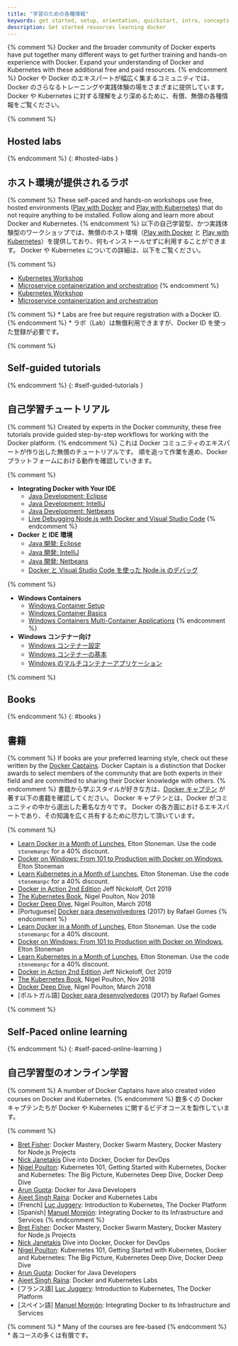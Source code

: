 ```yaml
---
title: "学習のための各種情報"
keywords: get started, setup, orientation, quickstart, intro, concepts, kubernetes, docker desktop
description: Get started resources learning docker
---
```


{% comment %}
Docker and the broader community of Docker experts have put together many different ways to get further training and hands-on experience with Docker. Expand your understanding of Docker and Kubernetes with these additional free and paid resources.
{% endcomment %}
Docker や Docker のエキスパートが幅広く集まるコミュニティでは、Docker のさらなるトレーニングや実践体験の場をさまざまに提供しています。
Docker や Kubernetes に対する理解をより深めるために、有償、無償の各種情報をご覧ください。

{% comment %}
## Hosted labs
{% endcomment %}
{: #hosted-labs }
## ホスト環境が提供されるラボ

{% comment %}
These self-paced and hands-on workshops use free, hosted environments ([Play with Docker](https://labs.play-with-docker.com/) and [Play with Kubernetes](https://labs.play-with-k8s.com/)) that do not require anything to be installed. Follow along and learn more about Docker and Kubernetes.
{% endcomment %}
以下の自己学習型、かつ実践体験型のワークショップでは、無償のホスト環境（[Play with Docker](https://labs.play-with-docker.com/) と [Play with Kubernetes](https://labs.play-with-k8s.com/)）を提供しており、何もインストールせずに利用することができます。
Docker や Kubernetes についての詳細は、以下をご覧ください。

{% comment %}
* [Kubernetes Workshop](https://training.play-with-kubernetes.com/kubernetes-workshop/)
* [Microservice containerization and orchestration](https://training.play-with-docker.com/microservice-orchestration/)
{% endcomment %}
* [Kubernetes Workshop](https://training.play-with-kubernetes.com/kubernetes-workshop/)
* [Microservice containerization and orchestration](https://training.play-with-docker.com/microservice-orchestration/)

{% comment %}
\* Labs are free but require registration with a Docker ID.
{% endcomment %}
\* ラボ（Lab）は無償利用できますが、Docker ID を使った登録が必要です。

{% comment %}
## Self-guided tutorials
{% endcomment %}
{: #self-guided-tutorials }
## 自己学習チュートリアル

{% comment %}
Created by experts in the Docker community, these free tutorials provide guided step-by-step workflows for working with the Docker platform.
{% endcomment %}
これは Docker コミュニティのエキスパートが作り出した無償のチュートリアルです。
順を追って作業を進め、Docker プラットフォームにおける動作を確認していきます。

{% comment %}
* **Integrating Docker with Your IDE**
    * [Java Development: Eclipse](https://training.play-with-docker.com/java-debugging-eclipse/)
    * [Java Development: IntelliJ](https://training.play-with-docker.com/java-debugging-intellij/)
    * [Java Development: Netbeans](https://training.play-with-docker.com/java-debugging-netbeans/)
    * [Live Debugging Node.js with Docker and Visual Studio Code](https://training.play-with-docker.com/nodejs-live-debugging/)
{% endcomment %}
* **Docker と IDE 環境**
    * [Java 開発: Eclipse](https://training.play-with-docker.com/java-debugging-eclipse/)
    * [Java 開発: IntelliJ](https://training.play-with-docker.com/java-debugging-intellij/)
    * [Java 開発: Netbeans](https://training.play-with-docker.com/java-debugging-netbeans/)
    * [Docker と Visual Studio Code を使った Node.js のデバッグ](https://training.play-with-docker.com/nodejs-live-debugging/)

{% comment %}
* **Windows Containers**
    * [Windows Container Setup](https://training.play-with-docker.com/windows-containers-setup/)
    * [Windows Container Basics](https://training.play-with-docker.com/windows-containers-basics/)
    * [Windows Containers Multi-Container Applications](https://training.play-with-docker.com/windows-containers-multicontainer/)
{% endcomment %}
* **Windows コンテナー向け**
    * [Windows コンテナー設定](https://training.play-with-docker.com/windows-containers-setup/)
    * [Windows コンテナーの基本](https://training.play-with-docker.com/windows-containers-basics/)
    * [Windows のマルチコンテナーアプリケーション](https://training.play-with-docker.com/windows-containers-multicontainer/)

{% comment %}
## Books
{% endcomment %}
{: #books }
## 書籍

{% comment %}
If books are your preferred learning style, check out these written by the [Docker Captains](https://www.docker.com/community/captains). Docker Captain is a distinction that Docker awards to select members of the community that are both experts in their field and are committed to sharing their Docker knowledge with others.
{% endcomment %}
書籍から学ぶスタイルが好きな方は、[Docker キャプテン](https://www.docker.com/community/captains) が著す以下の書籍を確認してください。
Docker キャプテンとは、Docker がコミュニティの中から選出した著名な方々です。
Docker の各方面におけるエキスパートであり、その知識を広く共有するために尽力して頂いています。

{% comment %}
* [Learn Docker in a Month of Lunches](https://www.manning.com/books/learn-docker-in-a-month-of-lunches), Elton Stoneman. Use the code `stonemanpc` for a 40% discount.
* [Docker on Windows: From 101 to Production with Docker on Windows](https://www.amazon.com/Docker-Windows-Elton-Stoneman-ebook/dp/B0711Y4J9K/), Elton Stoneman
* [Learn Kubernetes in a Month of Lunches](https://www.manning.com/books/learn-kubernetes-in-a-month-of-lunches), Elton Stoneman. Use the code `stonemanpc` for a 40% discount.
* [Docker in Action 2nd Edition](https://www.manning.com/books/docker-in-action-second-edition) Jeff Nickoloff, Oct 2019
* [The Kubernetes Book](https://www.amazon.com/Kubernetes-Book-Nigel-Poulton/dp/1521823634/ref=sr_1_3?ie=UTF8&qid=1509660871&sr=8-3&keywords=nigel+poulton), Nigel Poulton, Nov 2018
* [Docker Deep Dive](https://www.amazon.com/Docker-Deep-Dive-Nigel-Poulton/dp/1521822808/ref=sr_1_1?ie=UTF8&qid=1509660871&sr=8-1&keywords=nigel+poulton), Nigel Poulton, March 2018
* [Portuguese] [Docker para desenvolvedores](https://leanpub.com/dockerparadesenvolvedores) (2017) by Rafael Gomes
{% endcomment %}
* [Learn Docker in a Month of Lunches](https://www.manning.com/books/learn-docker-in-a-month-of-lunches), Elton Stoneman. Use the code `stonemanpc` for a 40% discount.
* [Docker on Windows: From 101 to Production with Docker on Windows](https://www.amazon.com/Docker-Windows-Elton-Stoneman-ebook/dp/B0711Y4J9K/), Elton Stoneman
* [Learn Kubernetes in a Month of Lunches](https://www.manning.com/books/learn-kubernetes-in-a-month-of-lunches), Elton Stoneman. Use the code `stonemanpc` for a 40% discount.
* [Docker in Action 2nd Edition](https://www.manning.com/books/docker-in-action-second-edition) Jeff Nickoloff, Oct 2019
* [The Kubernetes Book](https://www.amazon.com/Kubernetes-Book-Nigel-Poulton/dp/1521823634/ref=sr_1_3?ie=UTF8&qid=1509660871&sr=8-3&keywords=nigel+poulton), Nigel Poulton, Nov 2018
* [Docker Deep Dive](https://www.amazon.com/Docker-Deep-Dive-Nigel-Poulton/dp/1521822808/ref=sr_1_1?ie=UTF8&qid=1509660871&sr=8-1&keywords=nigel+poulton), Nigel Poulton, March 2018
* [ポルトガル語] [Docker para desenvolvedores](https://leanpub.com/dockerparadesenvolvedores) (2017) by Rafael Gomes

{% comment %}
## Self-Paced online learning
{% endcomment %}
{: #self-paced-online-learning }
## 自己学習型のオンライン学習

{% comment %}
A number of Docker Captains have also created video courses on Docker and Kubernetes.
{% endcomment %}
数多くの Docker キャプテンたちが Docker や Kubernetes に関するビデオコースを製作しています。

{% comment %}
* [Bret Fisher](https://www.bretfisher.com/courses/): Docker Mastery, Docker Swarm Mastery, Docker Mastery for Node.js Projects
* [Nick Janetakis](https://nickjanetakis.com/courses/) Dive into Docker, Docker for DevOps
* [Nigel Poulton](https://nigelpoulton.com/video-courses): Kubernetes 101, Getting Started with Kubernetes, Docker and Kubernetes: The Big Picture, Kubernetes Deep Dive, Docker Deep Dive
* [Arun Gupta](https://www.lynda.com/Docker-tutorials/Docker-Java-developers/576584-2.html): Docker for Java Developers
* [Ajeet Singh Raina](https://collabnix.com/): Docker and Kubernetes Labs
* [French] [Luc Juggery](https://www.udemy.com/user/lucjuggery/): Introduction to Kubernetes, The Docker Platform
* [Spanish] [Manuel Morejón](https://www.udemy.com/course/integrando-docker-a-su-infraestrucutra-y-servicios/learn/lecture/6624848#overview): Integrating Docker to its Infrastructure and Services
{% endcomment %}
* [Bret Fisher](https://www.bretfisher.com/courses/): Docker Mastery, Docker Swarm Mastery, Docker Mastery for Node.js Projects
* [Nick Janetakis](https://nickjanetakis.com/courses/) Dive into Docker, Docker for DevOps
* [Nigel Poulton](https://nigelpoulton.com/video-courses): Kubernetes 101, Getting Started with Kubernetes, Docker and Kubernetes: The Big Picture, Kubernetes Deep Dive, Docker Deep Dive
* [Arun Gupta](https://www.lynda.com/Docker-tutorials/Docker-Java-developers/576584-2.html): Docker for Java Developers
* [Ajeet Singh Raina](https://collabnix.com/): Docker and Kubernetes Labs
* [フランス語] [Luc Juggery](https://www.udemy.com/user/lucjuggery/): Introduction to Kubernetes, The Docker Platform
* [スペイン語] [Manuel Morejón](https://www.udemy.com/course/integrando-docker-a-su-infraestrucutra-y-servicios/learn/lecture/6624848#overview): Integrating Docker to its Infrastructure and Services

{% comment %}
\* Many of the courses are fee-based
{% endcomment %}
\* 各コースの多くは有償です。
